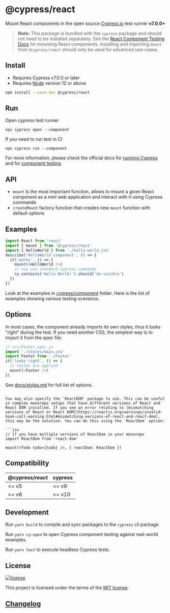 # @cypress/react

Mount React components in the open source [Cypress.io](https://www.cypress.io/) test runner **v7.0.0+**

> **Note:** This package is bundled with the `cypress` package and should not need to be installed separately. See the [React Component Testing Docs](https://docs.cypress.io/guides/component-testing/quickstart-react#Configuring-Component-Testing) for mounting React components. Installing and importing `mount` from `@cypress/react` should only be used for advanced use-cases.

## Install

- Requires Cypress v7.0.0 or later
- Requires [Node](https://nodejs.org/en/) version 12 or above

```sh
npm install --save-dev @cypress/react
```

## Run

Open cypress test runner
```
npx cypress open --component
```

If you need to run test in CI
```
npx cypress run --component
```

For more information, please check the official docs for [running Cypress](https://on.cypress.io/guides/getting-started/opening-the-app#Quick-Configuration) and for [component testing](https://on.cypress.io/guides/component-testing/writing-your-first-component-test).

## API

- `mount` is the most important function, allows to mount a given React component as a mini web application and interact with it using Cypress commands
- `createMount` factory function that creates new `mount` function with default options

## Examples

```js
import React from 'react'
import { mount } from '@cypress/react'
import { HelloWorld } from './hello-world.jsx'
describe('HelloWorld component', () => {
  it('works', () => {
    mount(<HelloWorld />)
    // now use standard Cypress commands
    cy.contains('Hello World!').should('be.visible')
  })
})
```

Look at the examples in [cypress/component](cypress/component) folder. Here is the list of examples showing various testing scenarios.

## Options

In most cases, the component already imports its own styles, thus it looks "right" during the test. If you need another CSS, the simplest way is to import it from the spec file:

```js
// src/Footer.spec.js
import './styles/main.css'
import Footer from './Footer'
it('looks right', () => {
  // styles are applied
  mount(<Footer />)
})
```

See [docs/styles.md](./docs/styles.md) for full list of options.
```

You may also specify the `ReactDOM` package to use. This can be useful in complex monorepo setups that have different versions of React and React DOM installed. If you see an error relating to [mismatching versions of React or React DOM](https://reactjs.org/warnings/invalid-hook-call-warning.html#mismatching-versions-of-react-and-react-dom), this may be the solution. You can do this using the `ReactDom` option:

```jsx
// if you have multiple versions of ReactDom in your monorepo
import ReactDom from 'react-dom'

mount(<Todo todo={todo} />, { reactDom: ReactDom })
```

## Compatibility

| @cypress/react | cypress |
| -------------- | ------- |
| <= v5          | <= v9   |
| >= v6          | >= v10  |

## Development

Run `yarn build` to compile and sync packages to the `cypress` cli package.

Run `yarn cy:open` to open Cypress component testing against real-world examples.

Run `yarn test` to execute headless Cypress tests.

## License

[![license](https://img.shields.io/badge/license-MIT-green.svg)](https://github.com/cypress-io/cypress/blob/develop/LICENSE)

This project is licensed under the terms of the [MIT license](/LICENSE).

## [Changelog](./CHANGELOG.md)
